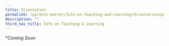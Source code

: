 ```yaml
---
title: Orientation
permalink: /parents-matter/Info-on-Teaching-and-Learning/Orientation/permalink/
description: ""
third_nav_title: Info on Teaching & Learning
---
```

**Coming Soon*